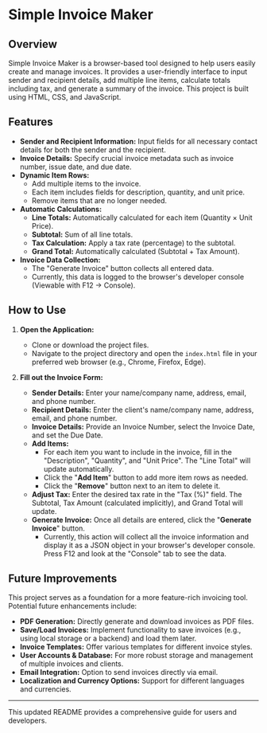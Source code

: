 # Simple Invoice Maker

## Overview

Simple Invoice Maker is a browser-based tool designed to help users easily create and manage invoices. It provides a user-friendly interface to input sender and recipient details, add multiple line items, calculate totals including tax, and generate a summary of the invoice. This project is built using HTML, CSS, and JavaScript.

## Features

-   **Sender and Recipient Information:** Input fields for all necessary contact details for both the sender and the recipient.
-   **Invoice Details:** Specify crucial invoice metadata such as invoice number, issue date, and due date.
-   **Dynamic Item Rows:**
    -   Add multiple items to the invoice.
    -   Each item includes fields for description, quantity, and unit price.
    -   Remove items that are no longer needed.
-   **Automatic Calculations:**
    -   **Line Totals:** Automatically calculated for each item (Quantity × Unit Price).
    -   **Subtotal:** Sum of all line totals.
    -   **Tax Calculation:** Apply a tax rate (percentage) to the subtotal.
    -   **Grand Total:** Automatically calculated (Subtotal + Tax Amount).
-   **Invoice Data Collection:**
    -   The "Generate Invoice" button collects all entered data.
    -   Currently, this data is logged to the browser's developer console (Viewable with F12 -> Console).

## How to Use

1.  **Open the Application:**
    *   Clone or download the project files.
    *   Navigate to the project directory and open the `index.html` file in your preferred web browser (e.g., Chrome, Firefox, Edge).

2.  **Fill out the Invoice Form:**
    *   **Sender Details:** Enter your name/company name, address, email, and phone number.
    *   **Recipient Details:** Enter the client's name/company name, address, email, and phone number.
    *   **Invoice Details:** Provide an Invoice Number, select the Invoice Date, and set the Due Date.
    *   **Add Items:**
        *   For each item you want to include in the invoice, fill in the "Description", "Quantity", and "Unit Price". The "Line Total" will update automatically.
        *   Click the "**Add Item**" button to add more item rows as needed.
        *   Click the "**Remove**" button next to an item to delete it.
    *   **Adjust Tax:** Enter the desired tax rate in the "Tax (%)" field. The Subtotal, Tax Amount (calculated implicitly), and Grand Total will update.
    *   **Generate Invoice:** Once all details are entered, click the "**Generate Invoice**" button.
        *   Currently, this action will collect all the invoice information and display it as a JSON object in your browser's developer console. Press F12 and look at the "Console" tab to see the data.

## Future Improvements

This project serves as a foundation for a more feature-rich invoicing tool. Potential future enhancements include:

-   **PDF Generation:** Directly generate and download invoices as PDF files.
-   **Save/Load Invoices:** Implement functionality to save invoices (e.g., using local storage or a backend) and load them later.
-   **Invoice Templates:** Offer various templates for different invoice styles.
-   **User Accounts & Database:** For more robust storage and management of multiple invoices and clients.
-   **Email Integration:** Option to send invoices directly via email.
-   **Localization and Currency Options:** Support for different languages and currencies.

---

This updated README provides a comprehensive guide for users and developers.
